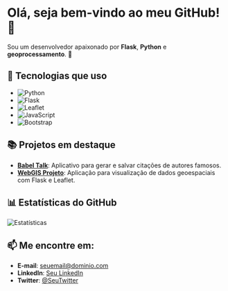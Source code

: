 # Olá, seja bem-vindo ao meu GitHub! 👋

Sou um desenvolvedor apaixonado por **Flask**, **Python** e **geoprocessamento**. 🚀

## 🧰 Tecnologias que uso

- ![Python](https://img.shields.io/badge/-Python-306998?logo=python&logoColor=white)
- ![Flask](https://img.shields.io/badge/-Flask-000000?logo=flask&logoColor=white)
- ![Leaflet](https://img.shields.io/badge/-Leaflet-3BB3B5?logo=leaflet&logoColor=white)
- ![JavaScript](https://img.shields.io/badge/-JavaScript-F7DF1E?logo=javascript&logoColor=black)
- ![Bootstrap](https://img.shields.io/badge/-Bootstrap-563D7C?logo=bootstrap&logoColor=white)

## 📚 Projetos em destaque

- **[Babel Talk](https://github.com/seuusuario/babel-talk)**: Aplicativo para gerar e salvar citações de autores famosos.
- **[WebGIS Projeto](https://github.com/seuusuario/webgis-projeto)**: Aplicação para visualização de dados geoespaciais com Flask e Leaflet.

## 📊 Estatísticas do GitHub

![Estatísticas](https://github-readme-stats.vercel.app/api?username=seuusuario&show_icons=true&count_private=true&theme=radical)

## 📫 Me encontre em:

- **E-mail**: [seuemail@dominio.com](mailto:seuemail@dominio.com)
- **LinkedIn**: [Seu LinkedIn](https://www.linkedin.com/in/seulinkedin/)
- **Twitter**: [@SeuTwitter](https://twitter.com/seutwitter)
